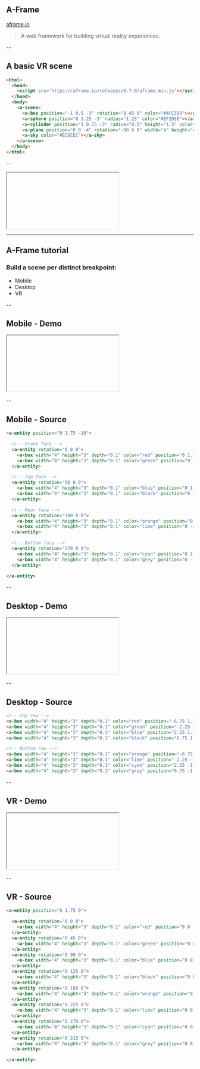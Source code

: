 ## A-Frame

[aframe.io](https://aframe.io/)

> A web framework for building virtual reality experiences.


--


## A basic VR scene

```html
<html>
  <head>
    <script src="https://aframe.io/releases/0.7.0/aframe.min.js"></script>
  </head>
  <body>
    <a-scene>
      <a-box position="-1 0.5 -3" rotation="0 45 0" color="#4CC3D9"></a-box>
      <a-sphere position="0 1.25 -5" radius="1.25" color="#EF2D5E"></a-sphere>
      <a-cylinder position="1 0.75 -3" radius="0.5" height="1.5" color="#FFC65D"></a-cylinder>
      <a-plane position="0 0 -4" rotation="-90 0 0" width="4" height="4" color="#7BC8A4"></a-plane>
      <a-sky color="#ECECEC"></a-sky>
    </a-scene>
  </body>
</html>
```


--


<iframe class="stretch" data-src="aframe/basic.html"></iframe>


---


## A-Frame tutorial

### Build a scene per distinct breakpoint:

* Mobile
* Desktop
* VR


--


## Mobile - Demo

<iframe class="stretch" data-src="aframe/mobile.html"></iframe>


--


## Mobile - Source

```html
<a-entity position="0 1.75 -10">

  <!-- Front face -->
  <a-entity rotation="0 0 0">
    <a-box width="4" height="3" depth="0.1" color="red" position="0 1.75 3.5" />
    <a-box width="4" height="3" depth="0.1" color="green" position="0 -1.75 3.5" />
  </a-entity>

  <!-- Top face -->
  <a-entity rotation="90 0 0">
    <a-box width="4" height="3" depth="0.1" color="blue" position="0 1.75 3.5" />
    <a-box width="4" height="3" depth="0.1" color="black" position="0 -1.75 3.5" />
  </a-entity>

  <!-- Rear face -->
  <a-entity rotation="180 0 0">
    <a-box width="4" height="3" depth="0.1" color="orange" position="0 1.75 3.5" />
    <a-box width="4" height="3" depth="0.1" color="lime" position="0 -1.75 3.5" />
  </a-entity>

  <!-- Bottom face -->
  <a-entity rotation="270 0 0">
    <a-box width="4" height="3" depth="0.1" color="cyan" position="0 1.75 3.5" />
    <a-box width="4" height="3" depth="0.1" color="grey" position="0 -1.75 3.5" />
  </a-entity>

</a-entity>
```


--


## Desktop - Demo

<iframe class="stretch" data-src="aframe/desktop.html"></iframe>


--


## Desktop - Source

```html
<!-- Top row -->
<a-box width="4" height="3" depth="0.1" color="red" position="-6.75 1.75 -10" />
<a-box width="4" height="3" depth="0.1" color="green" position="-2.25 1.75 -10" />
<a-box width="4" height="3" depth="0.1" color="blue" position="2.25 1.75 -10" />
<a-box width="4" height="3" depth="0.1" color="black" position="6.75 1.75 -10" />

<!-- Bottom row -->
<a-box width="4" height="3" depth="0.1" color="orange" position="-6.75 -1.75 -10" />
<a-box width="4" height="3" depth="0.1" color="lime" position="-2.25 -1.75 -10" />
<a-box width="4" height="3" depth="0.1" color="cyan" position="2.25 -1.75 -10" />
<a-box width="4" height="3" depth="0.1" color="grey" position="6.75 -1.75 -10" />
```


--


## VR - Demo

<iframe class="stretch" data-src="aframe/vr.html"></iframe>


--


## VR - Source

```html
<a-entity position="0 1.75 0">

  <a-entity rotation="0 0 0">
    <a-box width="4" height="3" depth="0.1" color="red" position="0 0 -10"/>
  </a-entity>
  <a-entity rotation="0 45 0">
    <a-box width="4" height="3" depth="0.1" color="green" position="0 0 -10"/>
  </a-entity>
  <a-entity rotation="0 90 0">
    <a-box width="4" height="3" depth="0.1" color="blue" position="0 0 -10"/>
  </a-entity>
  <a-entity rotation="0 135 0">
    <a-box width="4" height="3" depth="0.1" color="black" position="0 0 -10"/>
  </a-entity>
  <a-entity rotation="0 180 0">
    <a-box width="4" height="3" depth="0.1" color="orange" position="0 0 -10"/>
  </a-entity>
  <a-entity rotation="0 225 0">
    <a-box width="4" height="3" depth="0.1" color="lime" position="0 0 -10"/>
  </a-entity>
  <a-entity rotation="0 270 0">
    <a-box width="4" height="3" depth="0.1" color="cyan" position="0 0 -10"/>
  </a-entity>
  <a-entity rotation="0 315 0">
    <a-box width="4" height="3" depth="0.1" color="grey" position="0 0 -10"/>
  </a-entity>

</a-entity>
```
